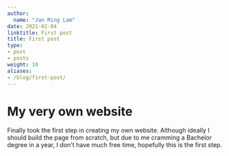 ```yaml
---
author:
  name: "Jan Ming Lam"
date: 2021-02-04
linktitle: First post
title: First post
type:
- post
- posts
weight: 10
aliases:
- /blog/first-post/
---
```


# My very own website
Finally took the first step in creating my own website. Although ideally I should build the page from scratch, but due to me cramming a Bachelor degree in a year, I don't have much free time, hopefully this is the first step. 